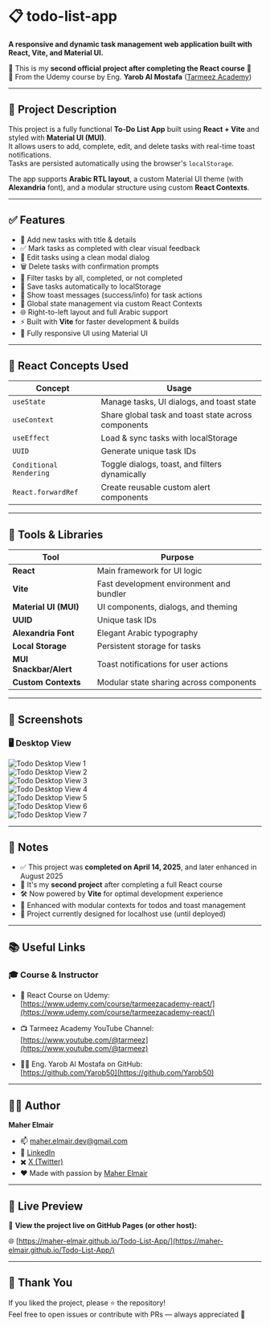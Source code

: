# 📋 todo-list-app

**A responsive and dynamic task management web application built with React, Vite, and Material UI.**

🎯 This is my **second official project after completing the React course** 💪  
🚀 From the Udemy course by Eng. **Yarob Al Mostafa** ([Tarmeez Academy](https://www.youtube.com/@tarmeez))

---

## 📖 Project Description

This project is a fully functional **To-Do List App** built using **React + Vite** and styled with **Material UI (MUI)**.  
It allows users to add, complete, edit, and delete tasks with real-time toast notifications.  
Tasks are persisted automatically using the browser's `localStorage`.

The app supports **Arabic RTL layout**, a custom Material UI theme (with **Alexandria** font), and a modular structure using custom **React Contexts**.

---

## ✅ Features

- 📝 Add new tasks with title & details  
- ✅ Mark tasks as completed with clear visual feedback  
- 📝 Edit tasks using a clean modal dialog  
- 🗑️ Delete tasks with confirmation prompts  
- 🔁 Filter tasks by all, completed, or not completed  
- 💾 Save tasks automatically to localStorage  
- 📢 Show toast messages (success/info) for task actions  
- 🧠 Global state management via custom React Contexts  
- 🌐 Right-to-left layout and full Arabic support  
- ⚡ Built with **Vite** for faster development & builds  
- 📱 Fully responsive UI using Material UI

---

## 🧠 React Concepts Used

| Concept                | Usage                                                   |
|------------------------|---------------------------------------------------------|
| `useState`             | Manage tasks, UI dialogs, and toast state               |
| `useContext`           | Share global task and toast state across components     |
| `useEffect`            | Load & sync tasks with localStorage                     |
| `UUID`                 | Generate unique task IDs                                |
| `Conditional Rendering`| Toggle dialogs, toast, and filters dynamically          |
| `React.forwardRef`     | Create reusable custom alert components                 |

---

## 🧰 Tools & Libraries

| Tool                 | Purpose                                           |
|----------------------|---------------------------------------------------|
| **React**            | Main framework for UI logic                       |
| **Vite**             | Fast development environment and bundler          |
| **Material UI (MUI)**| UI components, dialogs, and theming               |
| **UUID**             | Unique task IDs                                   |
| **Alexandria Font**  | Elegant Arabic typography                         |
| **Local Storage**    | Persistent storage for tasks                      |
| **MUI Snackbar/Alert**| Toast notifications for user actions             |
| **Custom Contexts**  | Modular state sharing across components           |

---

## 📸 Screenshots

### 🖥️ Desktop View  

![Todo Desktop View 1](public/assets/design/screencapture-localhost-todo-1.png)  
![Todo Desktop View 2](public/assets/design/screencapture-localhost-todo-2.png)  
![Todo Desktop View 3](public/assets/design/screencapture-localhost-todo-3.png)  
![Todo Desktop View 4](public/assets/design/screencapture-localhost-todo-4.png)  
![Todo Desktop View 5](public/assets/design/screencapture-localhost-todo-5.png)  
![Todo Desktop View 6](public/assets/design/screencapture-localhost-todo-6.png)  
![Todo Desktop View 7](public/assets/design/screencapture-localhost-todo-7.png)

---

## 📝 Notes

- ✅ This project was **completed on April 14, 2025**, and later enhanced in August 2025  
- 🧠 It's my **second project** after completing a full React course  
- 🛠️ Now powered by **Vite** for optimal development experience  
- 🧩 Enhanced with modular contexts for todos and toast management  
- 🚫 Project currently designed for localhost use (until deployed)

---

## 📚 Useful Links

### 🎓 Course & Instructor

- 📘 React Course on Udemy:  
  [https://www.udemy.com/course/tarmeezacademy-react/](https://www.udemy.com/course/tarmeezacademy-react/)

- 📺 Tarmeez Academy YouTube Channel:  
  [https://www.youtube.com/@tarmeez](https://www.youtube.com/@tarmeez)

- 👨‍💻 Eng. Yarob Al Mostafa on GitHub:  
  [https://github.com/Yarob50](https://github.com/Yarob50)

---

## 🧑‍💻 Author

**Maher Elmair**

- 📫 [maher.elmair.dev@gmail.com](mailto:maher.elmair.dev@gmail.com)
- 🔗 [LinkedIn](https://www.linkedin.com/in/maher-elmair)
- ✖️ [X (Twitter)](https://x.com/Maher_Elmair)  
- ❤️ Made with passion by [Maher Elmair](https://maher-elmair.github.io/My_Website)

---

## 🔗 Live Preview

🎥 **View the project live on GitHub Pages (or other host):**

🌐 [https://maher-elmair.github.io/Todo-List-App/](https://maher-elmair.github.io/Todo-List-App/)

---

## 🙌 Thank You

If you liked the project, please ⭐ the repository!  
Feel free to open issues or contribute with PRs — always appreciated 🙏
